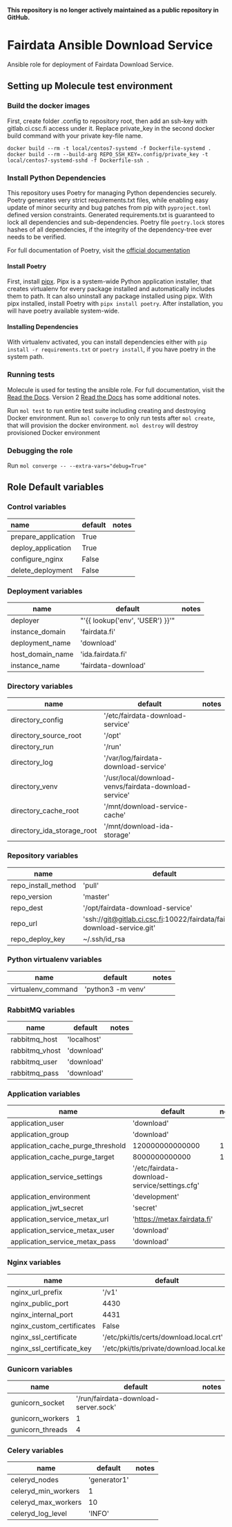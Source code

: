 **This repository is no longer actively maintained as a public repository in GitHub.**

# Fairdata Ansible Download Service

Ansible role for deployment of Fairdata Download Service.

## Setting up Molecule test environment

### Build the docker images

First, create folder .config to repository root, then add an ssh-key with gitlab.ci.csc.fi access under it. Replace private_key in the second docker build command with your private key-file name.

`docker build --rm -t local/centos7-systemd -f Dockerfile-systemd .`
`docker build --rm --build-arg REPO_SSH_KEY=.config/private_key -t local/centos7-systemd-sshd -f Dockerfile-ssh .`

### Install Python Dependencies

This repository uses Poetry for managing Python dependencies securely. Poetry generates very strict requirements.txt files, while enabling easy update of minor security and bug patches from pip with `pyproject.toml` defined version constraints. Generated requirements.txt is guaranteed to lock all dependencies and sub-dependencies. Poetry file `poetry.lock` stores hashes of all dependencies, if the integrity of the dependency-tree ever needs to be verified. 

For full documentation of Poetry, visit the [official documentation](https://python-poetry.org/docs/)

#### Install Poetry

First, install [pipx](https://github.com/pypa/pipx). Pipx is a system-wide Python application installer, that creates virtualenv for every package installed and automatically includes them to path. It can also uninstall any package installed using pipx.  With pipx installed, install Poetry with `pipx install poetry`. After installation, you will have poetry available system-wide. 

#### Installing Dependencies

With virtualenv activated, you can install dependencies either with `pip install -r requirements.txt` or `poetry install`, if you have poetry in the system path.

### Running tests

Molecule is used for testing the ansible role. For full documentation, visit the [Read the Docs](https://molecule.readthedocs.io/en/latest/index.html). Version 2 [Read the Docs](https://molecule.readthedocs.io/en/2.13.1/index.html) has some additional notes.

Run `mol test` to run entire test suite including creating and destroying Docker environment. Run `mol converge` to only run tests after `mol create`, that will provision the docker environment. `mol destroy` will destroy provisioned Docker environment

### Debugging the role

Run `mol converge -- --extra-vars="debug=True"` 

## Role Default variables

### Control variables

| name                | default | notes |
| :------------------ | ------- | ----- |
| prepare_application | True    |       |
| deploy_application  | True    |       |
| configure_nginx     | False   |       |
| delete_deployment   | False   |       |

### Deployment variables

| name             | default                         | notes |
| ---------------- | ------------------------------- | ----- |
| deployer         | "'{{ lookup('env', 'USER') }}'" |
| instance_domain  | 'fairdata.fi'                   |
| deployment_name  | 'download'                      |
| host_domain_name | 'ida.fairdata.fi'               |
| instance_name    | 'fairdata-download'             |

### Directory variables

| name                       | default                                               | notes |
| -------------------------- | ----------------------------------------------------- | ----- |
| directory_config           | '/etc/fairdata-download-service'                      |
| directory_source_root      | '/opt'                                                |
| directory_run              | '/run'                                                |
| directory_log              | '/var/log/fairdata-download-service'                  |
| directory_venv             | '/usr/local/download-venvs/fairdata-download-service' |
| directory_cache_root       | '/mnt/download-service-cache'                         |
| directory_ida_storage_root | '/mnt/download-ida-storage'                           |

### Repository variables

| name                | default                                                                   | notes |
| ------------------- | ------------------------------------------------------------------------- | ----- |
| repo_install_method | 'pull'                                                                    |
| repo_version        | 'master'                                                                  |
| repo_dest           | '/opt/fairdata-download-service'                                          |
| repo_url            | 'ssh://git@gitlab.ci.csc.fi:10022/fairdata/fairdata-download-service.git' |
| repo_deploy_key     | ~/.ssh/id_rsa                                                             |       |

### Python virtualenv variables
| name               | default           | notes |
| ------------------ | ----------------- | ----- |
| virtualenv_command | 'python3 -m venv' |

### RabbitMQ variables

| name           | default     | notes |
| -------------- | ----------- | ----- |
| rabbitmq_host  | 'localhost' |
| rabbitmq_vhost | 'download'  |
| rabbitmq_user  | 'download'  |
| rabbitmq_pass  | 'download'  |

### Application variables

| name                              | default                                       | notes |
| --------------------------------- | --------------------------------------------- | ----- |
| application_user                  | 'download'                                    |
| application_group                 | 'download'                                    |
| application_cache_purge_threshold | 120000000000000                               | 15TB  |
| application_cache_purge_target    | 8000000000000                                 | 10TB  |
| application_service_settings      | '/etc/fairdata-download-service/settings.cfg' |
| application_environment           | 'development'                                 |
| application_jwt_secret            | 'secret'                                      |
| application_service_metax_url     | 'https://metax.fairdata.fi'                   |
| application_service_metax_user    | 'download'                                    |
| application_service_metax_pass    | 'download'                                    |

### Nginx variables

| name                      | default                                   | notes |
| ------------------------- | ----------------------------------------- | ----- |
| nginx_url_prefix          | '/v1'                                     |
| nginx_public_port         | 4430                                      |
| nginx_internal_port       | 4431                                      |
| nginx_custom_certificates | False                                     |
| nginx_ssl_certificate     | '/etc/pki/tls/certs/download.local.crt'   |       |
| nginx_ssl_certificate_key | '/etc/pki/tls/private/download.local.key' |       |

### Gunicorn variables
| name             | default                              | notes |
| ---------------- | ------------------------------------ | ----- |
| gunicorn_socket  | '/run/fairdata-download-server.sock' |
| gunicorn_workers | 1                                    |
| gunicorn_threads | 4                                    |

### Celery variables

| name                | default      | notes |
| ------------------- | ------------ | ----- |
| celeryd_nodes       | 'generator1' |
| celeryd_min_workers | 1            |
| celeryd_max_workers | 10           |
| celeryd_log_level   | 'INFO'       |
